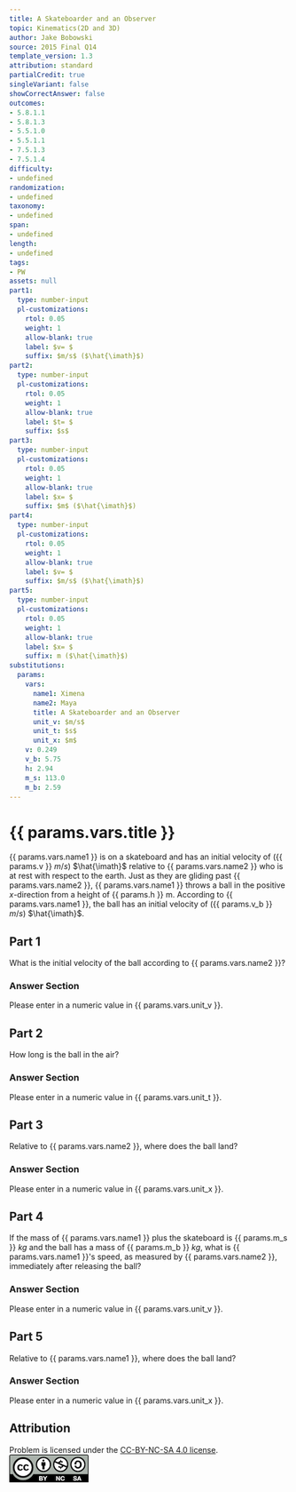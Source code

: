 ```yaml
---
title: A Skateboarder and an Observer
topic: Kinematics(2D and 3D)
author: Jake Bobowski
source: 2015 Final Q14
template_version: 1.3
attribution: standard
partialCredit: true
singleVariant: false
showCorrectAnswer: false
outcomes:
- 5.8.1.1
- 5.8.1.3
- 5.5.1.0
- 5.5.1.1
- 7.5.1.3
- 7.5.1.4
difficulty:
- undefined
randomization:
- undefined
taxonomy:
- undefined
span:
- undefined
length:
- undefined
tags:
- PW
assets: null
part1:
  type: number-input
  pl-customizations:
    rtol: 0.05
    weight: 1
    allow-blank: true
    label: $v= $
    suffix: $m/s$ ($\hat{\imath}$)
part2:
  type: number-input
  pl-customizations:
    rtol: 0.05
    weight: 1
    allow-blank: true
    label: $t= $
    suffix: $s$
part3:
  type: number-input
  pl-customizations:
    rtol: 0.05
    weight: 1
    allow-blank: true
    label: $x= $
    suffix: $m$ ($\hat{\imath}$)
part4:
  type: number-input
  pl-customizations:
    rtol: 0.05
    weight: 1
    allow-blank: true
    label: $v= $
    suffix: $m/s$ ($\hat{\imath}$)
part5:
  type: number-input
  pl-customizations:
    rtol: 0.05
    weight: 1
    allow-blank: true
    label: $x= $
    suffix: m ($\hat{\imath}$)
substitutions:
  params:
    vars:
      name1: Ximena
      name2: Maya
      title: A Skateboarder and an Observer
      unit_v: $m/s$
      unit_t: $s$
      unit_x: $m$
    v: 0.249
    v_b: 5.75
    h: 2.94
    m_s: 113.0
    m_b: 2.59
---
```

# {{ params.vars.title }}
{{ params.vars.name1 }}  is  on  a  skateboard  and  has  an  initial  velocity  of  ({{ params.v }} $m/s$) $\hat{\imath}$ relative  to  {{ params.vars.name2 }}  who  is at rest with respect to the earth.  Just as they are gliding past {{ params.vars.name2 }},  {{ params.vars.name1 }} throws a ball in the positive $x$-direction from a height of {{ params.h }} m.  According to {{ params.vars.name1 }}, the ball has an initial velocity of ({{ params.v_b }} $m/s$) $\hat{\imath}$.

## Part 1

What is the initial velocity of the ball according to {{ params.vars.name2 }}?

### Answer Section

Please enter in a numeric value in {{ params.vars.unit_v }}.

## Part 2

How long is the ball in the air?

### Answer Section

Please enter in a numeric value in {{ params.vars.unit_t }}.

## Part 3

Relative to {{ params.vars.name2 }}, where does the ball land?

### Answer Section

Please enter in a numeric value in {{ params.vars.unit_x }}.

## Part 4

If the mass of {{ params.vars.name1 }} plus the skateboard is {{ params.m_s }} $kg$ and the ball has a mass of {{ params.m_b }} $kg$, what is {{ params.vars.name1 }}'s speed, as measured by {{ params.vars.name2 }}, immediately after releasing the ball?

### Answer Section

Please enter in a numeric value in {{ params.vars.unit_v }}.

## Part 5

Relative to {{ params.vars.name1 }}, where does the ball land?

### Answer Section

Please enter in a numeric value in {{ params.vars.unit_x }}.

## Attribution

Problem is licensed under the [CC-BY-NC-SA 4.0 license](https://creativecommons.org/licenses/by-nc-sa/4.0/).<br> ![The Creative Commons 4.0 license requiring attribution-BY, non-commercial-NC, and share-alike-SA license.](https://raw.githubusercontent.com/firasm/bits/master/by-nc-sa.png)
